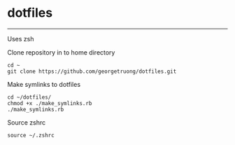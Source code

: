 # dotfiles #
***

Uses zsh

 Clone repository in to home directory

```
cd ~
git clone https://github.com/georgetruong/dotfiles.git
```


Make symlinks to dotfiles

```
cd ~/dotfiles/
chmod +x ./make_symlinks.rb
./make_symlinks.rb
```

Source zshrc

```
source ~/.zshrc
```
